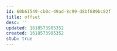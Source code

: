 ```yaml
---
id: 60b61549-cb0c-49ad-8c99-d8bf689bc82f
title: offset
desc: ''
updated: 1618573905352
created: 1618573905352
stub: true
---
```


